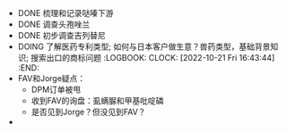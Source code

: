 - DONE 梳理和记录哒嗪下游
- DONE 调查头孢唑兰
- DONE 初步调查吉列替尼
- DOING 了解医药专利类型; 如何与日本客户做生意？兽药类型，基础背景知识; 搜索出口的商标问题
  :LOGBOOK:
  CLOCK: [2022-10-21 Fri 16:43:44]
  :END:
- FAV和Jorge疑点：
	- DPM订单被甩
	- 收到FAV的询盘：虱螨脲和甲基吡啶磷
	- 是否见到Jorge？但没见到FAV？
-